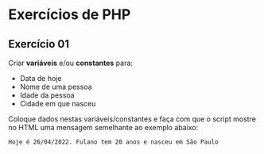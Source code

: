 # Exercícios de PHP

## Exercício 01
Criar **variáveis** e/ou **constantes** para:

- Data de hoje
- Nome de uma pessoa
- Idade da pessoa
- Cidade em que nasceu

Coloque dados nestas variáveis/constantes e faça com que o script mostre no HTML uma mensagem semelhante ao exemplo abaixo:

`Hoje é 26/04/2022. Fulano tem 20 anos e nasceu em São Paulo`
